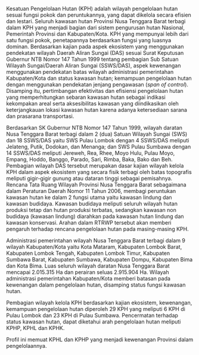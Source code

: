Kesatuan Pengelolaan Hutan (KPH) adalah wilayah pengelolaan hutan sesuai fungsi pokok dan peruntukannya, yang dapat dikelola secara efisien dan lestari. Seluruh kawasan hutan Provinsi Nusa Tenggara Barat terbagi dalam KPH yang menjadi bagian dari sistem pengurusan hutan Nasional, Pemerintah Provinsi dan Kabupaten/Kota. KPH yang mempunyai lebih dari satu fungsi pokok, penetapannya berdasarkan fungsi yang luasnya dominan. Berdasarkan kajian pada aspek ekosistem yang menggunakan pendekatan wilayah Daerah Aliran Sungai (DAS) sesuai Surat Keputusan Gubernur NTB Nomor 147 Tahun 1999 tentang pembagian Sub Satuan Wilayah Sungai/Daerah Aliran Sungai (SSWS/DAS), aspek kewenangan menggunakan pendekatan batas wilayah administrasi pemerintahan Kabupaten/Kota dan status kawasan hutan; kemampuan pengelolaan hutan dengan menggunakan pendekatan jenjang pengawasan (_span of control_). Disamping itu, pertimbangan efektivitas dan efisiensi pengelolaan hutan yang memperhitungkan sebaran kawasan hutan sebagai indikasi kekompakan areal serta aksesibilitas kawasan yang diindikasikan oleh keterjangkauan lokasi kawasan hutan karena adanya ketersediaan sarana dan prasarana transportasi.

Berdasarkan SK Gubernur NTB Nomor 147 Tahun 1999, wilayah daratan Nusa Tenggara Barat terbagi dalam 2 (dua) Satuan Wilayah Sungai (SWS) dan 18 SSWS/DAS yaitu SWS Pulau Lombok dengan 4 SSWS/DAS meliputi Jelateng, Putik, Dodokan, dan Menanga; dan SWS Pulau Sumbawa dengan 14 SSWS/DAS meliputi Jereweh, Rea, Rhee, Moyo Hulu, Pulau Moyo, Empang, Hoddo, Banggo, Parado, Sari, Rimba, Baka, Bako dan Beh. Pembagian wilayah DAS tersebut merupakan dasar kajian wilayah kelola KPH dalam aspek ekosistem yang secara fisik terbagi oleh batas topografis meliputi gigir-gigir gunung atau dataran tinggi sebagai pemisahnya. Rencana Tata Ruang Wilayah Provinsi Nusa Tenggara Barat sebagaimana dalam Peraturan Daerah Nomor 11 Tahun 2006, membagi peruntukan kawasan hutan ke dalam 2 fungsi utama yaitu kawasan lindung dan kawasan budidaya. Kawasan budidaya meliputi seluruh wilayah hutan produksi tetap dan hutan produksi terbatas, sedangkan kawasan non budidaya (kawasan lindung) diarahkan pada kawasan hutan lindung dan kawasan konservasi. Arahan dalam RTRWP tersebut akan memberi pengaruh terhadap rencana pengelolaan hutan pada masing-masing KPH.

Administrasi pemerintahan wilayah Nusa Tenggara Barat terbagi dalam 9 wilayah Kabupaten/Kota yaitu Kota Mataram, Kabupaten Lombok Barat, Kabupaten Lombok Tengah, Kabupaten Lombok Timur, Kabupaten Sumbawa Barat, Kabupaten Sumbawa, Kabupaten Dompu, Kabupaten Bima dan Kota Bima. Luas seluruh wilayah daratan Nusa Tenggara Barat mencapai 2.015.315 Ha dan perairan seluas 2.915.904 Ha. Wilayah administrasi pemerintahan Kabupaten/Kota memberi batasan pada kewenangan dalam pengelolaan hutan, disamping status fungsi kawasan hutan.

Pembagian wilayah kelola KPH berdasarkan kajian ekosistem, kewenangan, kemampuan pengelolaan hutan diperoleh 29 KPH yang meliputi 6 KPH di Pulau Lombok dan 23 KPH di Pulau Sumbawa. Pencermatan terhadap status kawasan hutan, dapat diketahui arah pengelolaan hutan meliputi KPHP, KPHL dan KPHK.

Profil ini memuat KPHL dan KPHP yang menjadi kewenangan Provinsi dalam pengelolaannya.